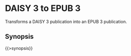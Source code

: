 <link rev="dp2:doc" href="../resources/xml/xproc/daisy3-to-epub3.xpl"/>
<link rel="rdf:type" href="http://www.daisy.org/ns/pipeline/userdoc"/>
<meta property="dc:title" content="DAISY 3 to EPUB 3"/>

# DAISY 3 to EPUB 3

Transforms a DAISY 3 publication into an EPUB 3 publication.

## Synopsis

{{>synopsis}}


